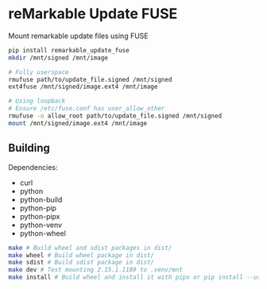 # reMarkable Update FUSE
Mount remarkable update files using FUSE

```bash
pip install remarkable_update_fuse
mkdir /mnt/signed /mnt/image

# Fully userspace
rmufuse path/to/update_file.signed /mnt/signed
ext4fuse /mnt/signed/image.ext4 /mnt/image

# Using loopback
# Ensure /etc/fuse.conf has user_allow_other
rmufuse -o allow_root path/to/update_file.signed /mnt/signed
mount /mnt/signed/image.ext4 /mnt/image
```

## Building
Dependencies:
- curl
- python
- python-build
- python-pip
- python-pipx
- python-venv
- python-wheel

```bash
make # Build wheel and sdist packages in dist/
make wheel # Build wheel package in dist/
make sdist # Build sdist package in dist/
make dev # Test mounting 2.15.1.1189 to .venv/mnt
make install # Build wheel and install it with pipx or pip install --user
```

